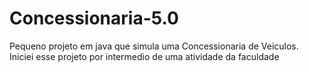 # Concessionaria-5.0
 Pequeno projeto em java que simula uma Concessionaria de Veiculos. Iniciei esse projeto por intermedio de uma atividade da faculdade
